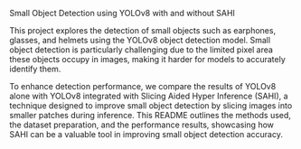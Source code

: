 Small Object Detection using YOLOv8 with and without SAHI


This project explores the detection of small objects such as earphones, glasses, and helmets using the YOLOv8 object detection model. Small object detection is particularly challenging due to the limited pixel area these objects occupy in images, making it harder for models to accurately identify them.

To enhance detection performance, we compare the results of YOLOv8 alone with YOLOv8 integrated with Slicing Aided Hyper Inference (SAHI), a technique designed to improve small object detection by slicing images into smaller patches during inference. This README outlines the methods used, the dataset preparation, and the performance results, showcasing how SAHI can be a valuable tool in improving small object detection accuracy.
